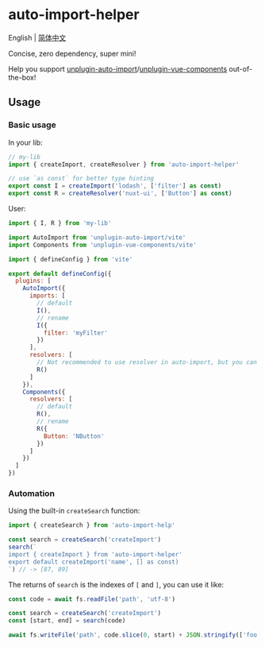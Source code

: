# auto-import-helper

English | [简体中文](/README-zh.md)

Concise, zero dependency, super mini!

Help you support [unplugin-auto-import](https://github.com/unplugin/unplugin-auto-import)/[unplugin-vue-components](https://github.com/unplugin/unplugin-vue-components) out-of-the-box!

## Usage

### Basic usage

In your lib:

```ts
// my-lib
import { createImport, createResolver } from 'auto-import-helper'

// use `as const` for better type hinting
export const I = createImport('lodash', ['filter'] as const)
export const R = createResolver('nuxt-ui', ['Button'] as const)
```

User:

```js
import { I, R } from 'my-lib'

import AutoImport from 'unplugin-auto-import/vite'
import Components from 'unplugin-vue-components/vite'

import { defineConfig } from 'vite'

export default defineConfig({
  plugins: [
    AutoImport({
      imports: [
        // default
        I(),
        // rename
        I({
          filter: 'myFilter'
        })
      ],
      resolvers: [
        // Not recommended to use resolver in auto-import, but you can do that
        R()
      ]
    }),
    Components({
      resolvers: [
        // default
        R(),
        // rename
        R({
          Button: 'NButton'
        })
      ]
    })
  ]
})
```

### Automation

Using the built-in `createSearch` function:

```js
import { createSearch } from 'auto-import-help'

const search = createSearch('createImport')
search(`
import { createImport } from 'auto-import-helper'
export default createImport('name', [] as const)
`) // -> [87, 89]
```

The returns of `search` is the indexes of `[` and `]`, you can use it like:

```js
const code = await fs.readFile('path', 'utf-8')

const search = createSearch('createImport')
const [start, end] = search(code)

await fs.writeFile('path', code.slice(0, start) + JSON.stringify(['foo']) + code.slice(end))
```
